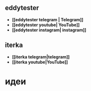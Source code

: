 ## **eddytester**
- **[[eddytester telegram | Telegram]]**
- **[[eddytester youtube| YouTube]]**
- **[[eddytester instagram| instagram]]**

## **iterka**
- **[[iterka telegram|telegram]]**
- **[[iterka youtube|YouTube]]**

# идеи
